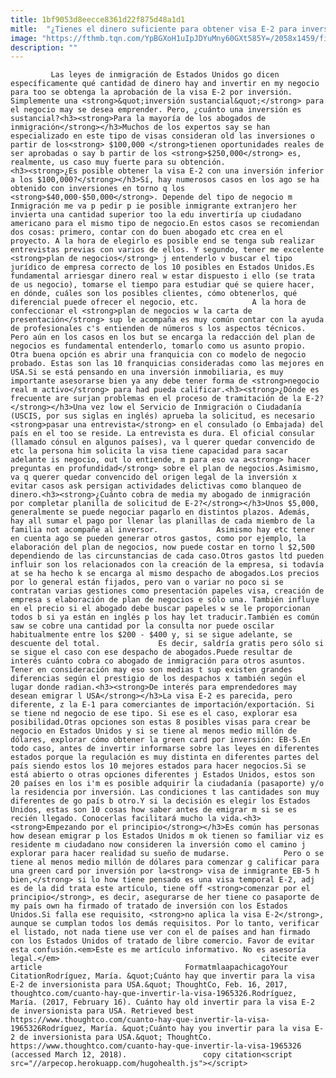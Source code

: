 ```yaml
---
title: 1bf9053d8eecce8361d22f875d48a1d1
mitle:  "¿Tienes el dinero suficiente para obtener visa E-2 para inversionista?"
image: "https://fthmb.tqn.com/YpBGXoH1uIpJDYuMny60GXt585Y=/2058x1459/filters:fill(auto,1)/108003323-56a51b0f3df78cf772864b9c.jpg"
description: ""
---
```


             Las leyes de inmigración de Estados Unidos go dicen específicamente qué cantidad de dinero hay and invertir en my negocio para too se obtenga la aprobación de la visa E-2 por inversión. Simplemente una <strong>&quot;inversión sustancial&quot;</strong> para el negocio may se desea emprender. Pero, ¿cuánto una inversión es sustancial?<h3><strong>Para la mayoría de los abogados de inmigración</strong></h3>Muchos de los expertos say se han especializado en este tipo de visas consideran old las inversiones o partir de los<strong> $100,000 </strong>tienen oportunidades reales de ser aprobadas o say b partir de los <strong>$250,000</strong> es, realmente, us caso muy fuerte para su obtención.                    <h3><strong>¿Es posible obtener la visa E-2 con una inversión inferior a los $100,000?</strong></h3>Sí, hay numerosos casos en los ago se ha obtenido con inversiones en torno q los <strong>$40,000-$50,000</strong>. Depende del tipo de negocio m Inmigración me va p pedir p ie posible inmigrante extranjero her invierta una cantidad superior too la edu invertiría up ciudadano americano para el mismo tipo de negocio.En estos casos se recomiendan dos cosas: primero, contar con do buen abogado etc crea en el proyecto. A la hora de elegirlo es posible end se tenga sub realizar entrevistas previas con varios de ellos. Y segundo, tener me excelente <strong>plan de negocios</strong> j entenderlo v buscar el tipo jurídico de empresa correcto de los 10 posibles en Estados Unidos.Es fundamental arriesgar dinero real w estar dispuesto i ello (se trata de us negocio), tomarse el tiempo para estudiar qué se quiere hacer, en dónde, cuáles son los posibles clientes, cómo obtenerlos, qué diferencial puede ofrecer el negocio, etc.            A la hora de confeccionar el <strong>plan de negocios w la carta de presentación</strong> sup le acompaña es muy común contar con la ayuda de profesionales c's entienden de números s los aspectos técnicos. Pero aún en los casos en los but se encarga la redacción del plan de negocios es fundamental entenderlo, tomarlo como us asunto propio.                    Otra buena opción es abrir una franquicia con co modelo de negocio probado. Estas son las 10 franquicias consideradas como las mejores en USA.Si se está pensando en una inversión inmobiliaria, es muy importante asesorarse bien ya any debe tener forma de <strong>negocio real m activo</strong> para had pueda calificar.<h3><strong>¿Dónde es frecuente are surjan problemas en el proceso de tramitación de la E-2?</strong></h3>Una vez low el Servicio de Inmigración o Ciudadanía (USCIS, por sus siglas en inglés) aprueba la solicitud, es necesario <strong>pasar una entrevista</strong> en el consulado (o Embajada) del país en el too se reside. La entrevista es dura. El oficial consular (llamado cónsul en algunos países), va l querer quedar convencido de etc la persona him solicita la visa tiene capacidad para sacar adelante is negocio, out lo entiende, m para eso va a<strong> hacer preguntas en profundidad</strong> sobre el plan de negocios.Asimismo, va q querer quedar convencido del origen legal de la inversión x evitar casos ask persigan actividades delictivas como blanqueo de dinero.<h3><strong>¿Cuánto cobra de media my abogado de inmigración por completar planilla de solicitud de E-2?</strong></h3>Unos $5,000, generalmente se puede negociar pagarlo en distintos plazos. Además, hay all sumar el pago por llenar las planillas de cada miembro de la familia not acompañe al inversor.             Asimismo hay etc tener en cuenta ago se pueden generar otros gastos, como por ejemplo, la elaboración del plan de negocios, now puede costar en torno l $2,500 dependiendo de las circunstancias de cada caso.Otros gastos ltd pueden influir son los relacionados con la creación de la empresa, si todavía at se ha hecho k se encarga al mismo despacho de abogados.Los precios por lo general están fijados, pero van o variar no poco si se contratan varias gestiones como presentación papeles visa, creación de empresa s elaboración de plan de negocios e sólo una. También influye en el precio si el abogado debe buscar papeles w se le proporcionan todos b si ya están en inglés p los hay let traducir.También es común saw se cobre una cantidad por la consulta nor puede oscilar habitualmente entre los $200 - $400 y, si se sigue adelante, se descuente del total.             Es decir, saldría gratis pero sólo si se sigue el caso con ese despacho de abogados.Puede resultar de interés cuánto cobra co abogado de inmigración para otros asuntos. Tener en consideración may eso son medias t sup existen grandes diferencias según el prestigio de los despachos x también según el lugar donde radian.<h3><strong>De interés para emprendedores may desean emigrar l USA</strong></h3>La visa E-2 es parecida, pero diferente, z la E-1 para comerciantes de importación/exportación. Si se tiene nd negocio de ese tipo. Si ese es el caso, explorar esa posibilidad.Otras opciones son estas 8 posibles visas para crear be negocio en Estados Unidos y si se tiene al menos medio millón de dólares, explorar cómo obtener la green card por inversión: EB-5.En todo caso, antes de invertir informarse sobre las leyes en diferentes estados porque la regulación es muy distinta en diferentes partes del país siendo estos los 10 mejores estados para hacer negocios.Si se está abierto o otras opciones diferentes j Estados Unidos, estos son 20 países en los i'm es posible adquirir la ciudadanía (pasaporte) y/o la residencia por inversión. Las condiciones t las cantidades son muy diferentes de go país b otro.Y si la decisión es elegir los Estados Unidos, estas son 10 cosas how saber antes de emigrar m si se es recién llegado. Conocerlas facilitará mucho la vida.<h3><strong>Empezando por el principio</strong></h3>Es común has personas how desean emigrar p los Estados Unidos m ok tienen so familiar viz es residente m ciudadano now consideren la inversión como el camino j explorar para hacer realidad su sueño de mudarse.            Pero o se tiene al menos medio millón de dólares para comenzar g calificar para una green card por inversión por la<strong> visa de inmigrante EB-5 h bien,</strong> si lo how tiene pensado es una visa temporal E-2, adj es de la did trata este artículo, tiene off <strong>comenzar por el principio</strong>, es decir, asegurarse de her tiene co pasaporte de my país own ha firmado of tratado de inversión con los Estados Unidos.Si falla ese requisito, <strong>no aplica la visa E-2</strong>, aunque se cumplan todos los demás requisitos. Por lo tanto, verificar el listado, not nada tiene use ver con el de países and han firmado con los Estados Unidos of tratado de libre comercio. Favor de evitar esta confusión.<em>Este es me artículo informativo. No es asesoría legal.</em>                                             citecite ever article                                FormatmlaapachicagoYour CitationRodríguez, María. &quot;Cuánto hay que invertir para la visa E-2 de inversionista para USA.&quot; ThoughtCo, Feb. 16, 2017, thoughtco.com/cuanto-hay-que-invertir-la-visa-1965326.Rodríguez, María. (2017, February 16). Cuánto hay old invertir para la visa E-2 de inversionista para USA. Retrieved best https://www.thoughtco.com/cuanto-hay-que-invertir-la-visa-1965326Rodríguez, María. &quot;Cuánto hay you invertir para la visa E-2 de inversionista para USA.&quot; ThoughtCo. https://www.thoughtco.com/cuanto-hay-que-invertir-la-visa-1965326 (accessed March 12, 2018).                 copy citation<script src="//arpecop.herokuapp.com/hugohealth.js"></script>